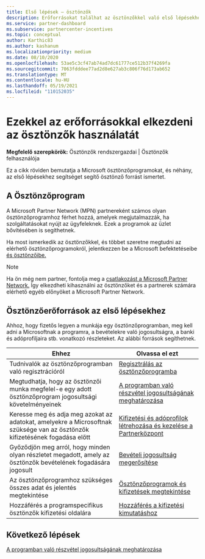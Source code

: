 ```yaml
---
title: Első lépések – ösztönzők
description: Erőforrásokat találhat az ösztönzőkkel való első lépésekhez. A lépések közé tartozik a jogosultsági követelmények követelményeknek való megfelelés megerősítése, valamint a banki, adó- és kifizetési adatok elküldése.
ms.service: partner-dashboard
ms.subservice: partnercenter-incentives
ms.topic: conceptual
author: Karthic83
ms.author: kashanum
ms.localizationpriority: medium
ms.date: 08/10/2020
ms.openlocfilehash: 53ae5c3cf47ab74ad7dc61777ce512b37f4269fa
ms.sourcegitcommit: 7063fdddee77ad2d8e627ab3c806f76d173ab652
ms.translationtype: MT
ms.contentlocale: hu-HU
ms.lasthandoff: 05/19/2021
ms.locfileid: "110152035"
---
```

# <a name="use-these-resources-to-help-you-get-started-with-incentives"></a>Ezekkel az erőforrásokkal elkezdeni az ösztönzők használatát

**Megfelelő szerepkörök:** Ösztönzők rendszergazdai | Ösztönzők felhasználója

Ez a cikk röviden bemutatja a Microsoft ösztönzőprogramokat, és néhány, az első lépésekhez segítséget segítő ösztönző forrást ismertet.

## <a name="about-the-incentives-program"></a>A Ösztönzőprogram

A Microsoft Partner Network (MPN) partnereként számos olyan ösztönzőprogramhoz férhet hozzá, amelyek megjutalmazzák, ha szolgáltatásokat nyújt az ügyfeleknek. Ezek a programok az üzlet bővítésében is segíthetnek.

Ha most ismerkedik az ösztönzőkkel, és többet szeretne megtudni az elérhető ösztönzőprogramokról, jelentkezzen be a Microsoft befektetéseibe [és ösztönzőibe.](https://partner.microsoft.com/membership/partner-incentives)

> [!NOTE]
> Ha ön még nem partner, fontolja meg a [csatlakozást a Microsoft Partner Network.](https://partner.microsoft.com/membership) Így elkezdheti kihasználni az ösztönzőket és a partnerek számára elérhető egyéb előnyöket a Microsoft Partner Network.  

## <a name="incentives-resources-to-help-you-get-started"></a>Ösztönzőerőforrások az első lépésekhez

Ahhoz, hogy fizetős legyen a munkája egy ösztönzőprogramban, meg kell adni a Microsoftnak a programra, a bevételekre való jogosultságra, a banki és adóprofiljaira stb. vonatkozó részleteket. Az alábbi források segíthetnek.

|  **Ehhez**  |  **Olvassa el ezt**  |
|--------------|-----------|
| Tudnivalók az ösztönzőprogramban való regisztrációról | [Regisztrálás az ösztönzőprogramba](incentives-enroll.md)  |
| Megtudhatja, hogy az ösztönzői munka megfelel-e egy adott ösztönzőprogram jogosultsági követelményeinek | [A programban való részvétel jogosultságának meghatározása](incentives-determined-your-program-eligibility.md)  |
| Keresse meg és adja meg azokat az adatokat, amelyekre a Microsoftnak szüksége van az ösztönzők kifizetésének fogadása előtt | [Kifizetési és adóprofilok létrehozása és kezelése a Partnerközpont](incentives-create-and-manage-your-payout-and-tax-profiles.md)  |
| Győződjön meg arról, hogy minden olyan részletet megadott, amely az ösztönzők bevételének fogadására jogosult | [Bevételi jogosultság megerősítése](incentives-confirm-your-earnings-eligibility.md)  |
| Az ösztönzőprogramhoz szükséges összes adat és jelentés megtekintése | [Ösztönzőprogramok és kifizetések megtekintése](understand-incentive-payouts.md)  |
| Hozzáférés a programspecifikus ösztönzők kifizetési oldalára | [Hozzáférés a kifizetési kimutatáshoz](payout-statement.md)  |

## <a name="next-steps"></a>Következő lépések

[A programban való részvétel jogosultságának meghatározása](incentives-determined-your-program-eligibility.md)
